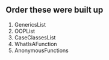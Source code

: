 

## Order these were built up

1. GenericsList
2. OOPList
3. CaseClassesList
4. WhatIsAFunction
5. AnonymousFunctions